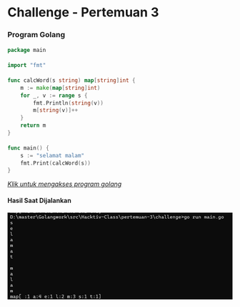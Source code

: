 # Challenge - Pertemuan 3

### Program Golang
```go
package main

import "fmt"

func calcWord(s string) map[string]int {
	m := make(map[string]int)
	for _, v := range s {
		fmt.Println(string(v))
		m[string(v)]++
	}
	return m
}

func main() {
	s := "selamat malam"
	fmt.Print(calcWord(s))
}

```
[*Klik untuk mengakses program golang*](https://github.com/rizwijaya/Go-Challenge/blob/master/pertemuan-3/challenge/main.go)

#### Hasil Saat Dijalankan

![Hasil saat dijalankan](../../images/chal-pertemuan-3.jpg)